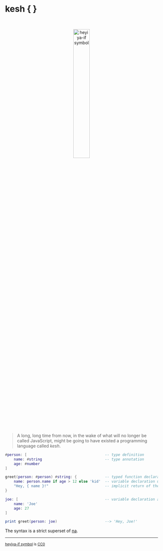 # kesh { }

<p>&nbsp;</p>
<p align="center" width="100%"><img width="33%" alt="heyiya-if symbol" src="https://upload.wikimedia.org/wikipedia/commons/c/c2/Double_spirale.svg"></p>
<p>&nbsp;</p>

> A long, long time from now, in the wake of what will no longer be called JavaScript, might be going to have existed a programming language called _kesh_.


```lua
#person: [                                    -- type definition
    name: #string                             -- type annotation
    age: #number
]

greet(person: #person) #string: {             -- typed function declaration assigned a code block
    name: person.name if age > 12 else 'kid'  -- variable declaration using an if-else expression
    "Hey, { name }!"                          -- implicit return of the block's last expression
}

joe: [                                        -- variable declaration assigned a record
    name: 'Joe'
    age: 27
]

print greet(person: joe)                      --> 'Hey, Joe!'
```

The syntax is a strict superset of [na](https://github.com/kesh-lang/na).

---

<sup>[heyiya-if symbol](https://commons.wikimedia.org/wiki/File:Double_spirale.svg) is [CC0](https://creativecommons.org/publicdomain/zero/1.0/)</sup>
